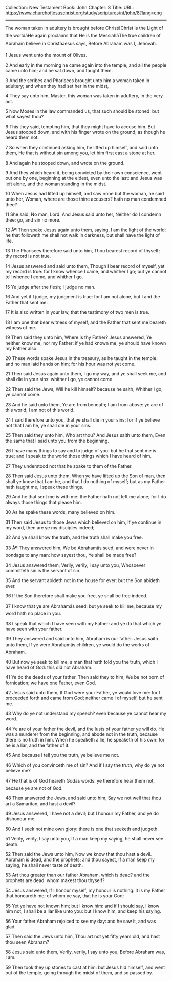 Collection: New Testament
Book: John
Chapter: 8
Title: 
URL: https://www.churchofjesuschrist.org/study/scriptures/nt/john/8?lang=eng

---

The woman taken in adultery is brought before ChristâChrist is the Light of the worldâHe again proclaims that He is the MessiahâThe true children of Abraham believe in ChristâJesus says, Before Abraham was I, Jehovah.

1 Jesus went unto the mount of Olives.

2 And early in the morning he came again into the temple, and all the people came unto him; and he sat down, and taught them.

3 And the scribes and Pharisees brought unto him a woman taken in adultery; and when they had set her in the midst,

4 They say unto him, Master, this woman was taken in adultery, in the very act.

5 Now Moses in the law commanded us, that such should be stoned: but what sayest thou?

6 This they said, tempting him, that they might have to accuse him. But Jesus stooped down, and with his finger wrote on the ground, as though he heard them not.

7 So when they continued asking him, he lifted up himself, and said unto them, He that is without sin among you, let him first cast a stone at her.

8 And again he stooped down, and wrote on the ground.

9 And they which heard it, being convicted by their own conscience, went out one by one, beginning at the eldest, even unto the last: and Jesus was left alone, and the woman standing in the midst.

10 When Jesus had lifted up himself, and saw none but the woman, he said unto her, Woman, where are those thine accusers? hath no man condemned thee?

11 She said, No man, Lord. And Jesus said unto her, Neither do I condemn thee: go, and sin no more.

12 Â¶ Then spake Jesus again unto them, saying, I am the light of the world: he that followeth me shall not walk in darkness, but shall have the light of life.

13 The Pharisees therefore said unto him, Thou bearest record of thyself; thy record is not true.

14 Jesus answered and said unto them, Though I bear record of myself, yet my record is true: for I know whence I came, and whither I go; but ye cannot tell whence I come, and whither I go.

15 Ye judge after the flesh; I judge no man.

16 And yet if I judge, my judgment is true: for I am not alone, but I and the Father that sent me.

17 It is also written in your law, that the testimony of two men is true.

18 I am one that bear witness of myself, and the Father that sent me beareth witness of me.

19 Then said they unto him, Where is thy Father? Jesus answered, Ye neither know me, nor my Father: if ye had known me, ye should have known my Father also.

20 These words spake Jesus in the treasury, as he taught in the temple: and no man laid hands on him; for his hour was not yet come.

21 Then said Jesus again unto them, I go my way, and ye shall seek me, and shall die in your sins: whither I go, ye cannot come.

22 Then said the Jews, Will he kill himself? because he saith, Whither I go, ye cannot come.

23 And he said unto them, Ye are from beneath; I am from above: ye are of this world; I am not of this world.

24 I said therefore unto you, that ye shall die in your sins: for if ye believe not that I am he, ye shall die in your sins.

25 Then said they unto him, Who art thou? And Jesus saith unto them, Even the same that I said unto you from the beginning.

26 I have many things to say and to judge of you: but he that sent me is true; and I speak to the world those things which I have heard of him.

27 They understood not that he spake to them of the Father.

28 Then said Jesus unto them, When ye have lifted up the Son of man, then shall ye know that I am he, and that I do nothing of myself; but as my Father hath taught me, I speak these things.

29 And he that sent me is with me: the Father hath not left me alone; for I do always those things that please him.

30 As he spake these words, many believed on him.

31 Then said Jesus to those Jews which believed on him, If ye continue in my word, then are ye my disciples indeed;

32 And ye shall know the truth, and the truth shall make you free.

33 Â¶ They answered him, We be Abrahamâs seed, and were never in bondage to any man: how sayest thou, Ye shall be made free?

34 Jesus answered them, Verily, verily, I say unto you, Whosoever committeth sin is the servant of sin.

35 And the servant abideth not in the house for ever: but the Son abideth ever.

36 If the Son therefore shall make you free, ye shall be free indeed.

37 I know that ye are Abrahamâs seed; but ye seek to kill me, because my word hath no place in you.

38 I speak that which I have seen with my Father: and ye do that which ye have seen with your father.

39 They answered and said unto him, Abraham is our father. Jesus saith unto them, If ye were Abrahamâs children, ye would do the works of Abraham.

40 But now ye seek to kill me, a man that hath told you the truth, which I have heard of God: this did not Abraham.

41 Ye do the deeds of your father. Then said they to him, We be not born of fornication; we have one Father, even God.

42 Jesus said unto them, If God were your Father, ye would love me: for I proceeded forth and came from God; neither came I of myself, but he sent me.

43 Why do ye not understand my speech? even because ye cannot hear my word.

44 Ye are of your father the devil, and the lusts of your father ye will do. He was a murderer from the beginning, and abode not in the truth, because there is no truth in him. When he speaketh a lie, he speaketh of his own: for he is a liar, and the father of it.

45 And because I tell you the truth, ye believe me not.

46 Which of you convinceth me of sin? And if I say the truth, why do ye not believe me?

47 He that is of God heareth Godâs words: ye therefore hear them not, because ye are not of God.

48 Then answered the Jews, and said unto him, Say we not well that thou art a Samaritan, and hast a devil?

49 Jesus answered, I have not a devil; but I honour my Father, and ye do dishonour me.

50 And I seek not mine own glory: there is one that seeketh and judgeth.

51 Verily, verily, I say unto you, If a man keep my saying, he shall never see death.

52 Then said the Jews unto him, Now we know that thou hast a devil. Abraham is dead, and the prophets; and thou sayest, If a man keep my saying, he shall never taste of death.

53 Art thou greater than our father Abraham, which is dead? and the prophets are dead: whom makest thou thyself?

54 Jesus answered, If I honour myself, my honour is nothing: it is my Father that honoureth me; of whom ye say, that he is your God:

55 Yet ye have not known him; but I know him: and if I should say, I know him not, I shall be a liar like unto you: but I know him, and keep his saying.

56 Your father Abraham rejoiced to see my day: and he saw it, and was glad.

57 Then said the Jews unto him, Thou art not yet fifty years old, and hast thou seen Abraham?

58 Jesus said unto them, Verily, verily, I say unto you, Before Abraham was, I am.

59 Then took they up stones to cast at him: but Jesus hid himself, and went out of the temple, going through the midst of them, and so passed by.
